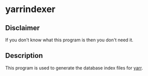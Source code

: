 # yarrindexer

## Disclaimer

If you don't know what this program is then you don't need it.

## Description

This program is used to generate the database index files for [yarr](https://github.com/phaul/yarr).
